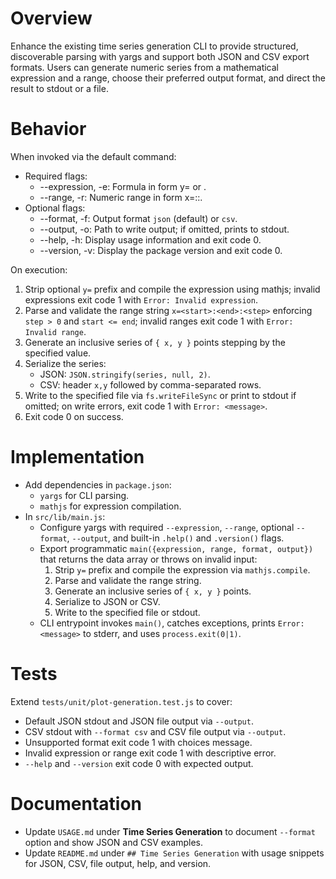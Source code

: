 # Overview

Enhance the existing time series generation CLI to provide structured, discoverable parsing with yargs and support both JSON and CSV export formats. Users can generate numeric series from a mathematical expression and a range, choose their preferred output format, and direct the result to stdout or a file.

# Behavior

When invoked via the default command:
- Required flags:
  - --expression, -e: Formula in form y=<expression> or <expression>.
  - --range, -r: Numeric range in form x=<start>:<end>:<step>.
- Optional flags:
  - --format, -f: Output format `json` (default) or `csv`.
  - --output, -o: Path to write output; if omitted, prints to stdout.
  - --help, -h: Display usage information and exit code 0.
  - --version, -v: Display the package version and exit code 0.

On execution:
1. Strip optional `y=` prefix and compile the expression using mathjs; invalid expressions exit code 1 with `Error: Invalid expression`.
2. Parse and validate the range string `x=<start>:<end>:<step>` enforcing `step > 0` and `start <= end`; invalid ranges exit code 1 with `Error: Invalid range`.
3. Generate an inclusive series of `{ x, y }` points stepping by the specified value.
4. Serialize the series:
   - JSON: `JSON.stringify(series, null, 2)`.
   - CSV: header `x,y` followed by comma-separated rows.
5. Write to the specified file via `fs.writeFileSync` or print to stdout if omitted; on write errors, exit code 1 with `Error: <message>`.
6. Exit code 0 on success.

# Implementation

- Add dependencies in `package.json`:
  - `yargs` for CLI parsing.
  - `mathjs` for expression compilation.
- In `src/lib/main.js`:
  - Configure yargs with required `--expression`, `--range`, optional `--format`, `--output`, and built-in `.help()` and `.version()` flags.
  - Export programmatic `main({expression, range, format, output})` that returns the data array or throws on invalid input:
    1. Strip `y=` prefix and compile the expression via `mathjs.compile`.
    2. Parse and validate the range string.
    3. Generate an inclusive series of `{ x, y }` points.
    4. Serialize to JSON or CSV.
    5. Write to the specified file or stdout.
  - CLI entrypoint invokes `main()`, catches exceptions, prints `Error: <message>` to stderr, and uses `process.exit(0|1)`.

# Tests

Extend `tests/unit/plot-generation.test.js` to cover:
- Default JSON stdout and JSON file output via `--output`.
- CSV stdout with `--format csv` and CSV file output via `--output`.
- Unsupported format exit code 1 with choices message.
- Invalid expression or range exit code 1 with descriptive error.
- `--help` and `--version` exit code 0 with expected output.

# Documentation

- Update `USAGE.md` under **Time Series Generation** to document `--format` option and show JSON and CSV examples.
- Update `README.md` under `## Time Series Generation` with usage snippets for JSON, CSV, file output, help, and version.